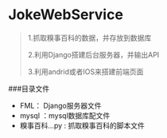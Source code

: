 # JokeWebService
>1.抓取糗事百科的数据，并存放到数据库
>
>2.利用Django搭建后台服务器，并输出API
>
>3.利用andrid或者IOS来搭建前端页面

###目录文件
+ FML：     Django服务器文件
+ mysql ：mysql数据库配文件
+ 糗事百科...py : 抓取糗事百科的脚本文件

